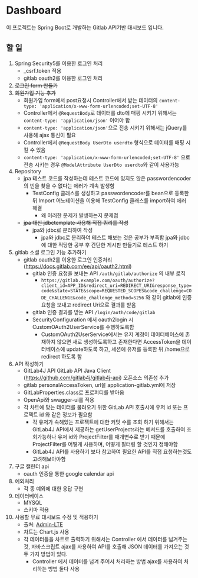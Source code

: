 # Dashboard
이 프로젝트는 Spring Boot로 개발하는 Gitlab API기반 대시보드 입니다.

## 할 일
  1. Spring Security5를 이용한 로그인 처리
      - _csrf.token 적용
      - gitlab oauth2를 이용한 로그인 처리
  2. ~~로그인 form 만들기~~
  3. ~~회원가입 기능 추가~~
      - 회원가입 form에서 post요청시 Controller에서 받는 데이터의 ```content-type: 'application/x-www-form-urlencoded;set-UTF-8'```
      - Controller에서 ```@RequestBody```로 데이터를 dto에 매핑 시키기 위해서는 ```content-type: 'application/json'``` 이어야 함
      - ```content-type: 'application/json'```으로 전송 시키기 위해서는 jQuery를 사용해 ajax 통신이 필요 
      - Controller에서 ```@RequestBody UserDto userdto``` 형식으로 데이터를 매핑 시킬 수 있음
      - ```content-type: 'application/x-www-form-urlencoded;set-UTF-8'``` 으로 전송 시키는 경우 ```@ModelAttribute UserDto userdto```와 같이 사용가능
  4. Repository
      - jpa 테스트 코드를 작성하는데 테스트 코드에 있지도 않은 passwordencoder의 빈을 찾을 수 없다는 에러가 계속 발생함
        - TestConfig 클래스를 생성하고 passwordencoder를 bean으로 등록한 뒤 Import 어노테이션을 이용해 TestConfig 클래스를 import하여 에러 해결
          - 왜 이러한 문제가 발생하는지 문제점 
      - ~~jpa 대신 jdbctemplate 사용해 직접 쿼리를 작성~~
        - jpa와 jdbc로 분리하여 작성
          - jpa와 jdbc로 분리하여 테스트 해보는 것은 공부가 부족함 jpa와 jdbc에 대한 적당한 공부 후 간단한 게시판 만들기로 테스트 하기
  5. gitlab 소셜 로그인 기능 추가하기
      - gitlab oauth2를 이용한 로그인 인증처리 (https://docs.gitlab.com/ee/api/oauth2.html)
        - gitlab 인증 요청을 보내는 API ```/auth/gitlab/authorize``` 의 내부 로직
          - ```https://gitlab.example.com/oauth/authorize?client_id=APP_ID&redirect_uri=REDIRECT_URI&response_type=code&state=STATE&scope=REQUESTED_SCOPES&code_challenge=CODE_CHALLENGE&code_challenge_method=S256``` 와 같이 gitlab에 인증 요청을 보내고 redirect Uri으로 결과를 받음
        - gitlab 인증 결과를 받는 API ```/login/auth/code/gitlab``` 
        - SecurityConfiguration 에서 oauth2login 시 CustomOAuth2UserService를 수행하도록함
          - CustomOAuth2UserService에서는 유저 계정이 데이터베이스에 존재하지 않으면 새로 생성하도록하고 존재한다면 AccessToken을 데이터베이스에 update하도록 하고, 세션에 유저를 등록한 뒤 /home으로 redirect 하도록 함
  6. API 작성하기
      - GitLab4J API GitLab API Java Client (https://github.com/gitlab4j/gitlab4j-api) 오픈소스 의존성 추가
      - gitlab personalAccessToken, url을 application-gitlab.yml에 저장
      - GitLabProperties.class로 프로퍼티를 받아옴
      - OpenApi와 swagger-ui를 적용
      - 각 차트에 맞는 데이터를 불러오기 위한 GitLab API 호출시에 유저 id 또는 프로젝트 id 와 같은 정보가 필요함
        - 각 유저가 속해있는 프로젝트에 대한 커밋 수를 조회 하기 위해서는 GitLab4J API에서 제공하는 getUserProjects라는 메서드를 호출하여 조회가능하나 유저 id와 ProjectFilter를 매개변수로 받기 때문에 ProjectFilter를 어떻게 사용하며, 어떻게 필터링 할 것인지 정해야함
        - GitLab4J API를 사용하기 보다 참고하여 필요한 API를 직접 요청하는것도 고려해보아야함
  7. 구글 캘린더 api
      - oauth 인증을 통한 google calendar api
  8. 예외처리
      - 각 종 예외에 대한 응답 구현
  9. 데이터베이스
      - MYSQL
      - 스키마 적용
  10. 사용할 무료 대시보드 수정 및 적용하기
      - 출처: [Admin-LTE](https://github.com/ColorlibHQ/AdminLTE)
      - 차트는 Chart.js 사용
      - 각 데이터들을 차트로 출력하기 위해서는 Controller 에서 데이터를 넘겨주는것, 자바스크립트 ajax를 사용하여 API를 호출해 JSON 데이터를 가져오는 것 두 가지 방법이 있다.
        - Controller 에서 데이터를 넘겨 주어서 처리하는 방법 ajax를 사용하여 처리하는 방법 둘다 사용
